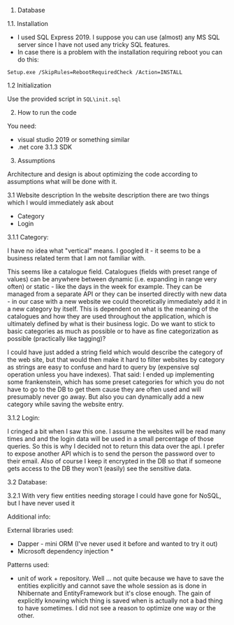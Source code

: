 1. Database 

1.1. Installation
* I used SQL Express 2019. I suppose you can use (almost) any MS SQL server since I have not used any tricky SQL features.
* In case there is a problem with the installation requiring reboot you can do this:

`Setup.exe /SkipRules=RebootRequiredCheck /Action=INSTALL`

1.2 Initialization

Use the provided script in `SQL\init.sql`

2. How to run the code

You need:
* visual studio 2019 or something similar
* .net core 3.1.3 SDK

3. Assumptions

Architecture and design is about optimizing the code according to assumptions what will be done with it.

3.1 Website description
In the website description there are two things which I would immediately ask about
* Category
* Login

3.1.1 Category:

I have no idea what "vertical" means. I googled it - it seems to be a business related term that I am not familiar with.

This seems like a catalogue field. Catalogues (fields with preset range of values) can be anywhere between dynamic (i.e. expanding in range very often) or static - like the days in the week for example.
They can be managed from a separate API or they can be inserted directly with new data - in our case with a new website we could theoretically immediately add it in a new category by itself. This is dependent on what is the meaning of the catalogues and how they are used throughout the application, which is ultimately defined by what is their business logic.
Do we want to stick to basic categories as much as possible or to have as fine categorization as possible (practically like tagging)?

I could have just added a string field which would describe the category of the web site, but that would then make it hard to filter websites by category as strings are easy to confuse and hard to query by (expensive sql operation unless you have indexes).
That said: I ended up implementing some frankenstein, which has some preset categories for which you do not have to go to the DB to get them cause they are often used and will presumably never go away. But also you can dynamically add a new category while saving the website entry.

3.1.2 Login:

I cringed a bit when I saw this one. I assume the websites will be read many times and and the login data will be used in a small percentage of those queries.
So this is why I decided not to return this data over the api.
I prefer to expose another API which is to send the person the password over to their email.
Also of course I keep it encrypted in the DB so that if someone gets access to the DB they won't (easily) see the sensitive data. 


3.2 Database:

3.2.1 With very fiew entities needing storage I could have gone for NoSQL, but I have never used it

Additional info:

External libraries used:
 - Dapper - mini ORM (I've never used it before and wanted to try it out)
 - Microsoft dependency injection *
 
Patterns used:
 - unit of work + repository. Well ... not quite because we have to save the entities explicitly and cannot save the whole session as is done in Nhibernate and EntityFramework but it's close enough. The gain of explicitly knowing which thing is saved when is actually not a bad thing to have sometimes. I did not see a reason to optimize one way or the other.